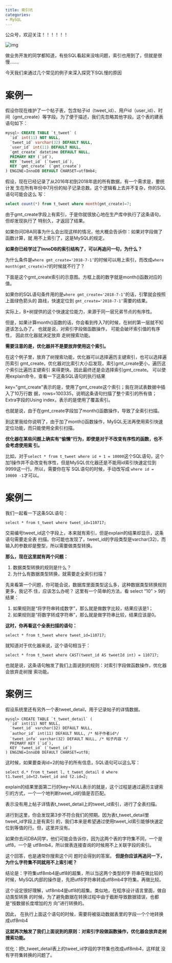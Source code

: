 ```yaml
---
title: 索引坑
categories: 
- MySQL
---
```


公众号，欢迎关注！！！！！！

![img](https://p9-juejin.byteimg.com/tos-cn-i-k3u1fbpfcp/3518cf5e341f4a2e91fa169e4ffc7711~tplv-k3u1fbpfcp-zoom-1.image)

做业务开发的同学都知道，有些SQL看起来没啥问题，索引也用到了，但就是很慢.......

今天我们来通过几个常见的例子来深入探究下SQL慢的原因

# 案例一

假设你现在维护了一个帖子表，包含帖子id（tweet_id）、用户id（user_id）、时间（gmt_create）等字段。为了便于描述，我们先忽略其他字段。这个表的建表语句如下：

```sql
mysql> CREATE TABLE `t_tweet` (
  `id` int(11) NOT NULL,
  `tweet_id` varchar(32) DEFAULT NULL,
  `user_id` int(11) DEFAULT NULL,
  `gmt_create` datetime DEFAULT NULL,
  PRIMARY KEY (`id`),
  KEY `tweet_id` (`tweet_id`),
  KEY `gmt_create` (`gmt_create`)
) ENGINE=InnoDB DEFAULT CHARSET=utf8mb4;
```

假设，现在已经记录了从2016年初到2018年底的所有数据，有一个需求是，要统计发 生在所有年份中7月份的帖子记录总数。这个逻辑看上去并不复杂，你的SQL语句可能会这么 写：

```sql
select count(*) from t_tweet where month(gmt_create)=7;
```

由于gmt_create字段上有索引，于是你就很放心地在生产库中执行了这条语句，但却发现执行了 特别久，才返回了结果。

如果你问DBA同事为什么会出现这样的情况，他大概会告诉你：如果对字段做了函数计算，就 用不上索引了，这是MySQL的规定。

**如果你已经学过了InnoDB的索引结构了，可以再追问一句，为什么？**

为什么条件是`where gmt_create='2018-7-1’`的时候可以用上索引，而改成`where month(gmt_create)=7`的时候就不行了？

下面是这个gmt_create索引的示意图。方框上面的数字就是month()函数对应的值。

如果你的SQL语句条件用的是`where gmt_create='2018-7-1’`的话，引擎就会按照上面绿色箭头的 路线，快速定位到 `gmt_create='2018-7-1’`需要的结果。

实际上，B+树提供的这个快速定位能力，来源于同一层兄弟节点的有序性。

但是，如果计算month()函数的话，你会看到传入7的时候，在树的第一层就不知道该怎么办了。 也就是说，对索引字段做函数操作， 可能会破坏索引值的有序性， 因此优化器就决定放弃 走树搜索功能。

**需要注意的是，优化器并不是要放弃使用这个索引。**

在这个例子里，放弃了树搜索功能，优化器可以选择遍历主键索引，也可以选择遍历索引 gmt_create，优化器对比索引大小后发现，索引gmt_create更小，遍历这个索引比遍历主键索引 来得更快。因此最终还是会选择索引gmt_create。 可以使用explain命令，查看一下这条SQL语句的执行结果

key="gmt_create"表示的是，使用了gmt_create这个索引；我在测试表数据中插入了10万行数 据，rows=100335，说明这条语句扫描了整个索引的所有值；Extra字段的Using index，表示的是使用了覆盖索引。

也就是说，由于在gmt_create字段加了month()函数操作，导致了全索引扫描。

到这里我给你说明了，由于加了month()函数操作，MySQL无法再使用索引快速定位功能，而只能使用全索引扫描。

**优化器在某些问题上确实有“偷懒”行为，即使是对于不改变有序性的函数，也不会考虑使用索 引。**

比如，对于`select * from t_tweet where id + 1 = 10000`这个SQL语句，这个加1操作并不会改变有序性，但是MySQL优化器还是不能用id索引快速定位到9999这一行。所以，需要你在写 SQL语句的时候，手动改写成 `where id = 10000 -1`才可以。

# 案例二

我们一起看一下这条SQL语句：

```
select * from t_tweet where tweet_id=110717;
```

交易编号tweet_id这个字段上，本来就有索引，但是explain的结果却显示，这条语句需要走全表 扫描。你可能也发现了，tweet_id的字段类型是varchar(32)，而输入的参数却是整型，所以需要做类型转换。

**那么，现在这里就有两个问题：**

1. 数据类型转换的规则是什么？
2. 为什么有数据类型转换，就需要走全索引扫描？

先来看第一个问题，你可能会说，数据库里面类型这么多，这种数据类型转换规则更多，我记不 住，应该怎么办呢？ 这里有一个简单的方法，看 select “10” > 9的结果：

1. 如果规则是“将字符串转成数字”，那么就是做数字比较，结果应该是1；
2. 如果规则是“将数字转成字符串”，那么就是做字符串比较，结果应该是0。

**这时，你再看这个全表扫描的语句：**

```
select * from t_tweet where tweet_id=110717;
```

就知道对于优化器来说，这个语句相当于：

```
select * from t_tweet where CAST(tweet_id AS tweetId int) = 110717;
```

也就是说，这条语句触发了我们上面说到的规则：对索引字段做函数操作，优化器会放弃走树搜 索功能。

# 案例三

假设系统里还有另外一个表tweet_detail，用于记录帖子的详情数据。

```
mysql> CREATE TABLE `t_tweet_detail` (
  `id` int(11) NOT NULL,
  `tweet_id` varchar(32) DEFAULT NULL,
  `author_id` int(11) DEFAULT NULL, /* 帖子作者id*/
  `tweet_info` varchar(32) DEFAULT NULL, /* 帖子内容 */
  PRIMARY KEY (`id`),
  KEY `tweet_id` (`tweet_id`)
) ENGINE=InnoDB DEFAULT CHARSET=utf8;
```

这时候，如果要查询id=2的帖子的所有信息，SQL语句可以这么写：

```
select d.* from t_tweet l, t_tweet_detail d where t1.tweet_id=t2.tweet_id and t2.id=2; 
```

explain的结果里面第二行的key=NULL表示的就是，这个过程是通过遍历主键索引的方式，一个一个地判断tweet_id的值是否匹配。

表示没有用上帖子详情表t_tweet_detail上的tweet_id索引，进行了全表扫描。

进行到这里，你会发现第3步不符合我们的预期。因为表t_tweet_detail里tweet_id字段上是有索引 的，我们本来是希望通过使用tweet_id索引能够快速定位到等值的行。但，这里并没有。

如果你去问DBA同学，他们可能会告诉你，因为这两个表的字符集不同，一个是utf8，一个是 utf8mb4，所以做表连接查询的时候用不上关联字段的索引。

这个回答，也是通常你搜索这个问 题时会得到的答案。 **但是你应该再追问一下，为什么字符集不同就用不上索引呢？**

结论是：字符集utf8mb4是utf8的超集，所以当这两个类型的字 符串在做比较的时候，MySQL内部的操作是，先把utf8字符串转成utf8mb4字符集，再做比较。

这个设定很好理解，utf8mb4是utf8的超集。类似地，在程序设计语言里面，做自动类型转换 的时候，为了避免数据在转换过程中由于截断导致数据错误，也都是“按数据长度增加的方 向”进行转换的。

因此， 在执行上面这个语句的时候，需要将被驱动数据表里的字段一个个地转换成utf8mb4

**这就再次触发了我们上面说到的原则：对索引字段做函数操作，优化器会放弃走树搜索功能。**

优化：把t_tweet_detail表上的tweet_id字段的字符集也改成utf8mb4，这样就 没有字符集转换的问题了。